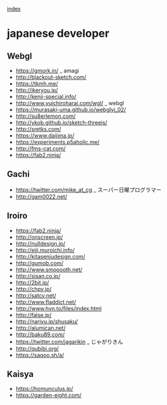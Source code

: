 
[index](https://github.com/kitasenjudesign/bookmarks/blob/master/README.md)

# japanese developer

## Webgl

* https://gmork.in/ _ amagi
* http://blackout-sketch.com/
* https://tkmh.me/
* http://ikeryou.jp/
* http://kenji-special.info/
* http://www.yuichiroharai.com/wgl/ _ webgl
* https://murasaki-uma.github.io/webglvj_02/
* http://su8erlemon.com/
* http://ykob.github.io/sketch-threejs/
* http://sretks.com/
* https://www.daijima.jp/
* https://experiments.p5aholic.me/
* http://fms-cat.com/
* https://fab2.ninja/

## Gachi
* https://twitter.com/mike_at_cg _ スーパー日曜プログラマー
* http://gam0022.net/


## Iroiro
* https://fab2.ninja/
* http://onscreen.jp/
* http://nulldesign.jp/
* http://eiji.muroichi.info/
* http://kitasenjudesign.com/
* http://gumob.com/
* http://www.smooooth.net/
* http://sisan.co.jp/
* http://2bit.jp/
* http://chpy.jp/
* http://satcy.net/
* http://www.fladdict.net/
* http://www.hvn.to/files/index.html
* http://false.jp/
* http://nariyu.jp/shusaku/
* http://alumican.net/
* http://baku89.com/ 
* https://twitter.com/jagarikin _ じゃがりきん
* http://qubibi.org/
* https://saqoo.sh/a/

## Kaisya

* https://homunculus.jp/
* https://garden-eight.com/

